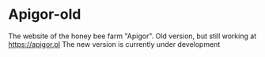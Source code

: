 # Apigor-old
The website of the honey bee farm "Apigor".
Old version, but still working at https://apigor.pl
The new version is currently under development
